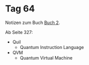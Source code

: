 # Tag 64

Notizen zum Buch [Buch 2](../Buch2.md).

Ab Seite 327:
* Quil
  - Quantum Instruction Language
* QVM
  - Quantum Virtual Machine
